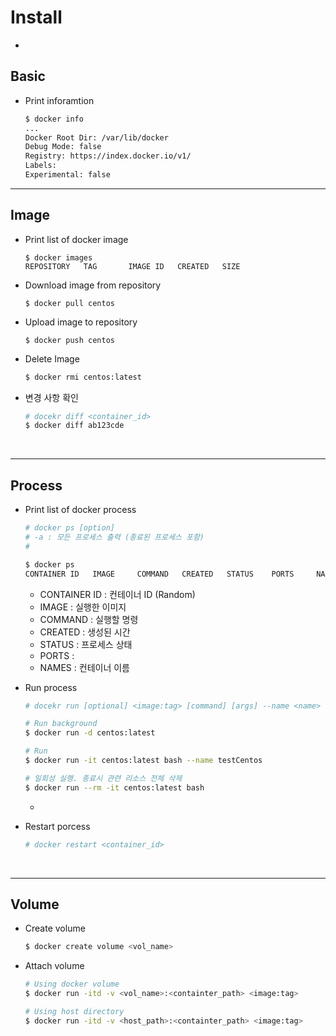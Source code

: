 # Install

* 
    ```
    ```

## Basic
* Print inforamtion
    ```sh
    $ docker info
    ...
    Docker Root Dir: /var/lib/docker
    Debug Mode: false
    Registry: https://index.docker.io/v1/
    Labels:
    Experimental: false

    ```



---

## Image
* Print list of docker image
    ```
    $ docker images
    REPOSITORY   TAG       IMAGE ID   CREATED   SIZE
    ```

* Download image from repository
    ```
    $ docker pull centos
    ```

* Upload image to repository
    ```
    $ docker push centos
    ```
* Delete Image
    ```sh
    $ docker rmi centos:latest
    ```

* 변경 사항 확인
    ```sh
    # docekr diff <container_id>
    $ docker diff ab123cde
    ```
</br>


---
## Process
* Print list of docker process
    ```bash
    # docker ps [option]
    # -a : 모든 프로세스 출력 (종료된 프로세스 포함)
    # 

    $ docker ps
    CONTAINER ID   IMAGE     COMMAND   CREATED   STATUS    PORTS     NAMES
    ```
    - CONTAINER ID : 컨테이너 ID (Random)
    - IMAGE : 실행한 이미지
    - COMMAND : 실행할 명령
    - CREATED : 생성된 시간
    - STATUS : 프로세스 상태
    - PORTS : 
    - NAMES : 컨테이너 이름

* Run process
    ```sh
    # docekr run [optional] <image:tag> [command] [args] --name <name>

    # Run background
    $ docker run -d centos:latest

    # Run 
    $ docker run -it centos:latest bash --name testCentos
    
    # 일회성 실행. 종료시 관련 리소스 전체 삭제
    $ docker run --rm -it centos:latest bash
    ```
    * 

* Restart porcess
    ```sh
    # docker restart <container_id>
    ```

</br>

---
## Volume
* Create volume
    ```sh
    $ docker create volume <vol_name>
    ```

* Attach volume
    ```sh
    # Using docker volume
    $ docker run -itd -v <vol_name>:<containter_path> <image:tag>

    # Using host directory
    $ docker run -itd -v <host_path>:<containter_path> <image:tag>
    ```
